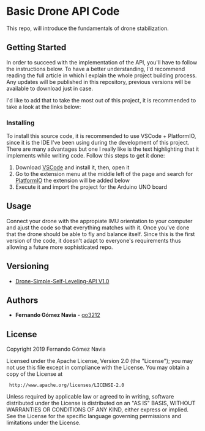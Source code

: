 # Basic Drone API Code
 This repo, will introduce the fundamentals of drone stabilization.
## Getting Started
 In order to succeed with the implementation of the API, you'll have to follow the instructions below. To have a better understanding, I'd recommend reading the full article in which I explain the whole project building process. Any updates will be published in this repository, previous versions will be available to download just in case.

 I'd like to add that to take the most out of this project, it is recommended to take a look at the links below:
### Installing
 To install this source code, it is recommended to use VSCode + PlatformIO, since it is the IDE I've been using during the development of this project. There are many advantages but one I really like is the text highlighting that it implements while writing code. Follow this steps to get it done:

1. Download [VSCode](https://code.visualstudio.com/) and install it, then, open it
2. Go to the extension menu at the middle left of the page and search for [PlatformIO](https://platformio.org/) the extension will be added below
3. Execute it and import the project for the Arduino UNO board

## Usage
 Connect your drone with the appropiate IMU orientation to your computer and ajust the code so that everything matches with it. Once you've done that the drone should be able to fly and balance itself. Since this is the first version of the code, it doesn't adapt to everyone's requirements thus allowing a future more sophisticated repo.

## Versioning
* [Drone-Simple-Self-Leveling-API V1.0](https://github.com/go3212/Drone-Simple-Self-Leveling-API)
## Authors
* **Fernando Gómez Navia** - [go3212](https://github.com/go3212/)
## License
   Copyright 2019 Fernando Gómez Navia

   Licensed under the Apache License, Version 2.0 (the "License");
   you may not use this file except in compliance with the License.
   You may obtain a copy of the License at

     http://www.apache.org/licenses/LICENSE-2.0

   Unless required by applicable law or agreed to in writing, software
   distributed under the License is distributed on an "AS IS" BASIS,
   WITHOUT WARRANTIES OR CONDITIONS OF ANY KIND, either express or implied.
   See the License for the specific language governing permissions and
   limitations under the License.

